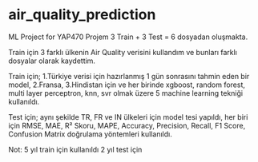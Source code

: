 # air_quality_prediction
ML Project for YAP470
Projem 3 Train + 3 Test = 6 dosyadan oluşmakta.

Train için 3 farklı ülkenin Air Quality verisini kullandım ve bunları farklı dosyalar olarak kaydettim.

Train için; 1.Türkiye verisi için hazırlanmış 1 gün sonrasını tahmin eden bir model, 2.Fransa, 3.Hindistan için ve her birinde xgboost, random forest, multi layer perceptron, knn, svr olmak üzere 5 machine learning tekniği kullanıldı.  

Test için; aynı şekilde TR, FR ve IN ülkeleri için model tesi yapıldı, her biri için RMSE, MAE, R² Skoru, MAPE, Accuracy, Precision, Recall, F1 Score, Confusion Matrix doğrulama yöntemleri kullanıldı.

Not: 5 yıl train için kullanıldı 2 yıl test için
